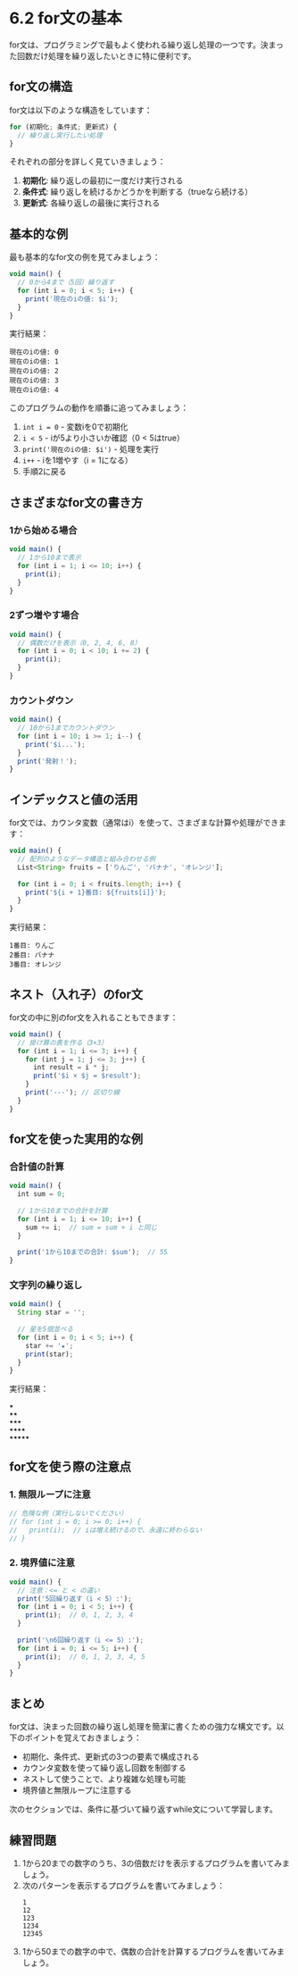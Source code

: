 # 6.2 for文の基本

for文は、プログラミングで最もよく使われる繰り返し処理の一つです。決まった回数だけ処理を繰り返したいときに特に便利です。

## for文の構造

for文は以下のような構造をしています：

```javascript
for (初期化; 条件式; 更新式) {
  // 繰り返し実行したい処理
}
```

それぞれの部分を詳しく見ていきましょう：

1. **初期化**: 繰り返しの最初に一度だけ実行される
2. **条件式**: 繰り返しを続けるかどうかを判断する（trueなら続ける）
3. **更新式**: 各繰り返しの最後に実行される

## 基本的な例

最も基本的なfor文の例を見てみましょう：

```javascript
void main() {
  // 0から4まで（5回）繰り返す
  for (int i = 0; i < 5; i++) {
    print('現在のiの値: $i');
  }
}
```

実行結果：
```
現在のiの値: 0
現在のiの値: 1
現在のiの値: 2
現在のiの値: 3
現在のiの値: 4
```

このプログラムの動作を順番に追ってみましょう：

1. `int i = 0` - 変数iを0で初期化
2. `i < 5` - iが5より小さいか確認（0 < 5はtrue）
3. `print('現在のiの値: $i')` - 処理を実行
4. `i++` - iを1増やす（i = 1になる）
5. 手順2に戻る

## さまざまなfor文の書き方

### 1から始める場合

```javascript
void main() {
  // 1から10まで表示
  for (int i = 1; i <= 10; i++) {
    print(i);
  }
}
```

### 2ずつ増やす場合

```javascript
void main() {
  // 偶数だけを表示（0, 2, 4, 6, 8）
  for (int i = 0; i < 10; i += 2) {
    print(i);
  }
}
```

### カウントダウン

```javascript
void main() {
  // 10から1までカウントダウン
  for (int i = 10; i >= 1; i--) {
    print('$i...');
  }
  print('発射！');
}
```

## インデックスと値の活用

for文では、カウンタ変数（通常はi）を使って、さまざまな計算や処理ができます：

```javascript
void main() {
  // 配列のようなデータ構造と組み合わせる例
  List<String> fruits = ['りんご', 'バナナ', 'オレンジ'];
  
  for (int i = 0; i < fruits.length; i++) {
    print('${i + 1}番目: ${fruits[i]}');
  }
}
```

実行結果：
```
1番目: りんご
2番目: バナナ
3番目: オレンジ
```

## ネスト（入れ子）のfor文

for文の中に別のfor文を入れることもできます：

```javascript
void main() {
  // 掛け算の表を作る（3×3）
  for (int i = 1; i <= 3; i++) {
    for (int j = 1; j <= 3; j++) {
      int result = i * j;
      print('$i × $j = $result');
    }
    print('---'); // 区切り線
  }
}
```

## for文を使った実用的な例

### 合計値の計算

```javascript
void main() {
  int sum = 0;
  
  // 1から10までの合計を計算
  for (int i = 1; i <= 10; i++) {
    sum += i;  // sum = sum + i と同じ
  }
  
  print('1から10までの合計: $sum');  // 55
}
```

### 文字列の繰り返し

```javascript
void main() {
  String star = '';
  
  // 星を5個並べる
  for (int i = 0; i < 5; i++) {
    star += '★';
    print(star);
  }
}
```

実行結果：
```
★
★★
★★★
★★★★
★★★★★
```

## for文を使う際の注意点

### 1. 無限ループに注意

```javascript
// 危険な例（実行しないでください）
// for (int i = 0; i >= 0; i++) {
//   print(i);  // iは増え続けるので、永遠に終わらない
// }
```

### 2. 境界値に注意

```javascript
void main() {
  // 注意：<= と < の違い
  print('5回繰り返す（i < 5）:');
  for (int i = 0; i < 5; i++) {
    print(i);  // 0, 1, 2, 3, 4
  }
  
  print('\n6回繰り返す（i <= 5）:');
  for (int i = 0; i <= 5; i++) {
    print(i);  // 0, 1, 2, 3, 4, 5
  }
}
```

## まとめ

for文は、決まった回数の繰り返し処理を簡潔に書くための強力な構文です。以下のポイントを覚えておきましょう：

- 初期化、条件式、更新式の3つの要素で構成される
- カウンタ変数を使って繰り返し回数を制御する
- ネストして使うことで、より複雑な処理も可能
- 境界値と無限ループに注意する

次のセクションでは、条件に基づいて繰り返すwhile文について学習します。

## 練習問題

1. 1から20までの数字のうち、3の倍数だけを表示するプログラムを書いてみましょう。
2. 次のパターンを表示するプログラムを書いてみましょう：
   ```
   1
   12
   123
   1234
   12345
   ```
3. 1から50までの数字の中で、偶数の合計を計算するプログラムを書いてみましょう。
